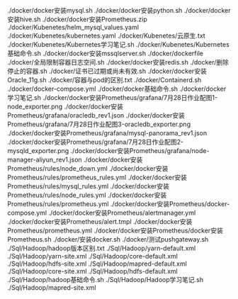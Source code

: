 ./docker/docker安装mysql.sh
./docker/docker安装python.sh
./docker/docker安装hive.sh
./docker/docker安装Prometheus.zip
./docker/Kubenetes/helm_mysql_values.yaml
./docker/Kubenetes/kubernetes.yaml
./docker/Kubenetes/云原生.txt
./docker/Kubenetes/Kubernetes学习笔记.sh
./docker/Kubenetes/Kubernetes基础命令.sh
./docker/docker安装mssqlserver.sh
./docker/dockerfile
./docker/全局限制容器日志空间.sh
./docker/docker安装redis.sh
./docker/删除停止的容器.sh
./docker/证书已过期或尚未有效.sh
./docker/docker安装Oracle_11g.sh
./docker/容器与pod的区别.txt
./docker/Containerd.sh
./docker/docker-compose.yml
./docker/docker基础命令.sh
./docker/docker学习笔记.sh
./docker/docker安装Prometheus/grafana/7月28日作业配图1-node_exporter.png
./docker/docker安装Prometheus/grafana/oracledb_rev1.json
./docker/docker安装Prometheus/grafana/7月28日作业配图3-oracledb_exporter.png
./docker/docker安装Prometheus/grafana/mysql-panorama_rev1.json
./docker/docker安装Prometheus/grafana/7月28日作业配图2-mysqld_exporter.png
./docker/docker安装Prometheus/grafana/node-manager-aliyun_rev1.json
./docker/docker安装Prometheus/rules/node_down.yml
./docker/docker安装Prometheus/rules/prometheus_rules.yml
./docker/docker安装Prometheus/rules/mysql_rules.yml
./docker/docker安装Prometheus/rules/node_rules.yml
./docker/docker安装Prometheus/rules/prometheus.yml
./docker/docker安装Prometheus/docker-compose.yml
./docker/docker安装Prometheus/alertmanager.yml
./docker/docker安装Prometheus/alert.tmpl
./docker/docker安装Prometheus/prometheus.yml
./docker/docker安装Prometheus/docker安装Prometheus.sh
./docker/安装docker.sh
./docker/测试pushgateway.sh
./Sql/Hadoop/hadoop版本区别.txt
./Sql/Hadoop/yarn-default.xml
./Sql/Hadoop/yarn-site.xml
./Sql/Hadoop/core-default.xml
./Sql/Hadoop/hdfs-site.xml
./Sql/Hadoop/mapred-default.xml
./Sql/Hadoop/core-site.xml
./Sql/Hadoop/hdfs-default.xml
./Sql/Hadoop/hadoop基础命令.sh
./Sql/Hadoop/Hadoop学习笔记.sh
./Sql/Hadoop/mapred-site.xml
